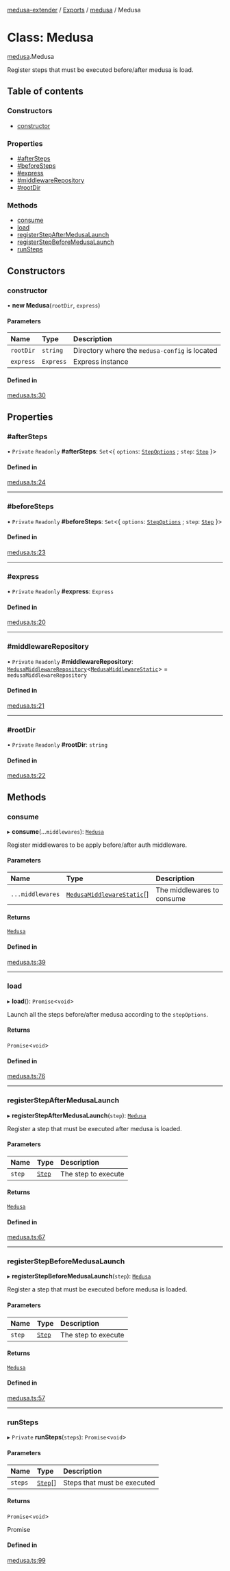 [medusa-extender](../README.md) / [Exports](../modules.md) / [medusa](../modules/medusa.md) / Medusa

# Class: Medusa

[medusa](../modules/medusa.md).Medusa

Register steps that must be executed before/after medusa is load.

## Table of contents

### Constructors

- [constructor](medusa.Medusa.md#constructor)

### Properties

- [#afterSteps](medusa.Medusa.md##aftersteps)
- [#beforeSteps](medusa.Medusa.md##beforesteps)
- [#express](medusa.Medusa.md##express)
- [#middlewareRepository](medusa.Medusa.md##middlewarerepository)
- [#rootDir](medusa.Medusa.md##rootdir)

### Methods

- [consume](medusa.Medusa.md#consume)
- [load](medusa.Medusa.md#load)
- [registerStepAfterMedusaLaunch](medusa.Medusa.md#registerstepaftermedusalaunch)
- [registerStepBeforeMedusaLaunch](medusa.Medusa.md#registerstepbeforemedusalaunch)
- [runSteps](medusa.Medusa.md#runsteps)

## Constructors

### constructor

• **new Medusa**(`rootDir`, `express`)

#### Parameters

| Name | Type | Description |
| :------ | :------ | :------ |
| `rootDir` | `string` | Directory where the `medusa-config` is located |
| `express` | `Express` | Express instance |

#### Defined in

[medusa.ts:30](https://github.com/adrien2p/medusa-extender/blob/7acbd92/src/medusa.ts#L30)

## Properties

### #afterSteps

• `Private` `Readonly` **#afterSteps**: `Set`<{ `options`: [`StepOptions`](../modules/medusa.Internals.md#stepoptions) ; `step`: [`Step`](../modules/medusa.Internals.md#step)  }\>

#### Defined in

[medusa.ts:24](https://github.com/adrien2p/medusa-extender/blob/7acbd92/src/medusa.ts#L24)

___

### #beforeSteps

• `Private` `Readonly` **#beforeSteps**: `Set`<{ `options`: [`StepOptions`](../modules/medusa.Internals.md#stepoptions) ; `step`: [`Step`](../modules/medusa.Internals.md#step)  }\>

#### Defined in

[medusa.ts:23](https://github.com/adrien2p/medusa-extender/blob/7acbd92/src/medusa.ts#L23)

___

### #express

• `Private` `Readonly` **#express**: `Express`

#### Defined in

[medusa.ts:20](https://github.com/adrien2p/medusa-extender/blob/7acbd92/src/medusa.ts#L20)

___

### #middlewareRepository

• `Private` `Readonly` **#middlewareRepository**: [`MedusaMiddlewareRepository`](medusa_middleware_repository.MedusaMiddlewareRepository.md)<[`MedusaMiddlewareStatic`](../interfaces/types.MedusaMiddlewareStatic.md)\> = `medusaMiddlewareRepository`

#### Defined in

[medusa.ts:21](https://github.com/adrien2p/medusa-extender/blob/7acbd92/src/medusa.ts#L21)

___

### #rootDir

• `Private` `Readonly` **#rootDir**: `string`

#### Defined in

[medusa.ts:22](https://github.com/adrien2p/medusa-extender/blob/7acbd92/src/medusa.ts#L22)

## Methods

### consume

▸ **consume**(...`middlewares`): [`Medusa`](medusa.Medusa.md)

Register middlewares to be apply before/after auth middleware.

#### Parameters

| Name | Type | Description |
| :------ | :------ | :------ |
| `...middlewares` | [`MedusaMiddlewareStatic`](../interfaces/types.MedusaMiddlewareStatic.md)[] | The middlewares to consume |

#### Returns

[`Medusa`](medusa.Medusa.md)

#### Defined in

[medusa.ts:39](https://github.com/adrien2p/medusa-extender/blob/7acbd92/src/medusa.ts#L39)

___

### load

▸ **load**(): `Promise`<`void`\>

Launch all the steps before/after medusa according to the `stepOptions`.

#### Returns

`Promise`<`void`\>

#### Defined in

[medusa.ts:76](https://github.com/adrien2p/medusa-extender/blob/7acbd92/src/medusa.ts#L76)

___

### registerStepAfterMedusaLaunch

▸ **registerStepAfterMedusaLaunch**(`step`): [`Medusa`](medusa.Medusa.md)

Register a step that must be executed after medusa is loaded.

#### Parameters

| Name | Type | Description |
| :------ | :------ | :------ |
| `step` | [`Step`](../modules/medusa.Internals.md#step) | The step to execute |

#### Returns

[`Medusa`](medusa.Medusa.md)

#### Defined in

[medusa.ts:67](https://github.com/adrien2p/medusa-extender/blob/7acbd92/src/medusa.ts#L67)

___

### registerStepBeforeMedusaLaunch

▸ **registerStepBeforeMedusaLaunch**(`step`): [`Medusa`](medusa.Medusa.md)

Register a step that must be executed before medusa is loaded.

#### Parameters

| Name | Type | Description |
| :------ | :------ | :------ |
| `step` | [`Step`](../modules/medusa.Internals.md#step) | The step to execute |

#### Returns

[`Medusa`](medusa.Medusa.md)

#### Defined in

[medusa.ts:57](https://github.com/adrien2p/medusa-extender/blob/7acbd92/src/medusa.ts#L57)

___

### runSteps

▸ `Private` **runSteps**(`steps`): `Promise`<`void`\>

#### Parameters

| Name | Type | Description |
| :------ | :------ | :------ |
| `steps` | [`Step`](../modules/medusa.Internals.md#step)[] | Steps that must be executed |

#### Returns

`Promise`<`void`\>

Promise<void>

#### Defined in

[medusa.ts:99](https://github.com/adrien2p/medusa-extender/blob/7acbd92/src/medusa.ts#L99)
